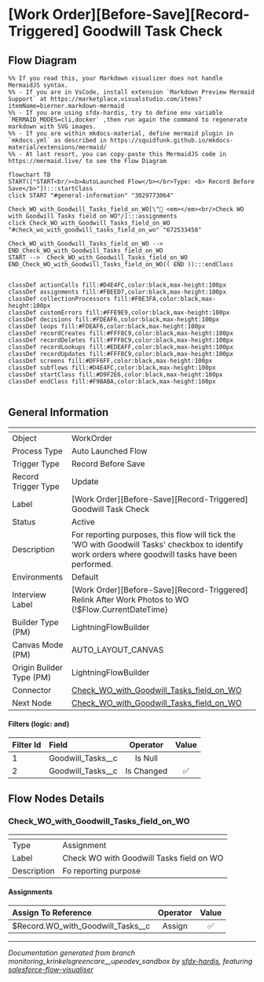 # [Work Order][Before-Save][Record-Triggered] Goodwill Task Check

## Flow Diagram

```mermaid
%% If you read this, your Markdown visualizer does not handle MermaidJS syntax.
%% - If you are in VsCode, install extension `Markdown Preview Mermaid Support` at https://marketplace.visualstudio.com/items?itemName=bierner.markdown-mermaid
%% - If you are using sfdx-hardis, try to define env variable `MERMAID_MODES=cli,docker` ,then run again the command to regenerate markdown with SVG images.
%% - If you are within mkdocs-material, define mermaid plugin in `mkdocs.yml` as described in https://squidfunk.github.io/mkdocs-material/extensions/mermaid/
%% - At last resort, you can copy-paste this MermaidJS code in https://mermaid.live/ to see the Flow Diagram

flowchart TB
START(["START<br/><b>AutoLaunched Flow</b></br>Type: <b> Record Before Save</b>"]):::startClass
click START "#general-information" "3029773064"

Check_WO_with_Goodwill_Tasks_field_on_WO[\"🟰 <em></em><br/>Check WO with Goodwill Tasks field on WO"/]:::assignments
click Check_WO_with_Goodwill_Tasks_field_on_WO "#check_wo_with_goodwill_tasks_field_on_wo" "672533458"

Check_WO_with_Goodwill_Tasks_field_on_WO --> END_Check_WO_with_Goodwill_Tasks_field_on_WO
START -->  Check_WO_with_Goodwill_Tasks_field_on_WO
END_Check_WO_with_Goodwill_Tasks_field_on_WO(( END )):::endClass


classDef actionCalls fill:#D4E4FC,color:black,max-height:100px
classDef assignments fill:#FBEED7,color:black,max-height:100px
classDef collectionProcessors fill:#F0E3FA,color:black,max-height:100px
classDef customErrors fill:#FFE9E9,color:black,max-height:100px
classDef decisions fill:#FDEAF6,color:black,max-height:100px
classDef loops fill:#FDEAF6,color:black,max-height:100px
classDef recordCreates fill:#FFF8C9,color:black,max-height:100px
classDef recordDeletes fill:#FFF8C9,color:black,max-height:100px
classDef recordLookups fill:#EDEAFF,color:black,max-height:100px
classDef recordUpdates fill:#FFF8C9,color:black,max-height:100px
classDef screens fill:#DFF6FF,color:black,max-height:100px
classDef subflows fill:#D4E4FC,color:black,max-height:100px
classDef startClass fill:#D9F2E6,color:black,max-height:100px
classDef endClass fill:#F9BABA,color:black,max-height:100px


```

## General Information

|<!-- -->|<!-- -->|
|:---|:---|
|Object|WorkOrder|
|Process Type| Auto Launched Flow|
|Trigger Type| Record Before Save|
|Record Trigger Type| Update|
|Label|[Work Order][Before-Save][Record-Triggered] Goodwill Task Check|
|Status|Active|
|Description|For reporting purposes, this flow will tick the 'WO with Goodwill Tasks' checkbox to identify work orders where goodwill tasks have been performed.|
|Environments|Default|
|Interview Label|[Work Order][Before-Save][Record-Triggered] Relink After Work Photos to WO {!$Flow.CurrentDateTime}|
| Builder Type (PM)|LightningFlowBuilder|
| Canvas Mode (PM)|AUTO_LAYOUT_CANVAS|
| Origin Builder Type (PM)|LightningFlowBuilder|
|Connector|[Check_WO_with_Goodwill_Tasks_field_on_WO](#check_wo_with_goodwill_tasks_field_on_wo)|
|Next Node|[Check_WO_with_Goodwill_Tasks_field_on_WO](#check_wo_with_goodwill_tasks_field_on_wo)|


#### Filters (logic: **and**)

|Filter Id|Field|Operator|Value|
|:-- |:-- |:--:|:--: |
|1|Goodwill_Tasks__c| Is Null|<!-- -->|
|2|Goodwill_Tasks__c| Is Changed|✅|


## Flow Nodes Details

### Check_WO_with_Goodwill_Tasks_field_on_WO

|<!-- -->|<!-- -->|
|:---|:---|
|Type|Assignment|
|Label|Check WO with Goodwill Tasks field on WO|
|Description|Fo reporting purpose|


#### Assignments

|Assign To Reference|Operator|Value|
|:-- |:--:|:--: |
|$Record.WO_with_Goodwill_Tasks__c| Assign|✅|








___

_Documentation generated from branch monitoring_krinkelsgreencare__upeodev_sandbox by [sfdx-hardis](https://sfdx-hardis.cloudity.com), featuring [salesforce-flow-visualiser](https://github.com/toddhalfpenny/salesforce-flow-visualiser)_